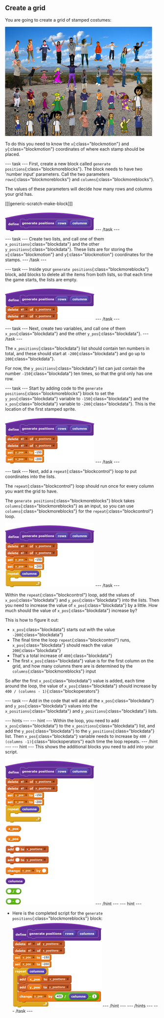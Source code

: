 ## Create a grid

You are going to create a grid of stamped costumes:

![stamps in grid](images/stamp_grid.png)
	
To do this you need to know the `x`{:class="blockmotion"} and `y`{:class="blockmotion"} coordinates of where each stamp should be placed.

--- task ---
First, create a new block called `generate positions`{:class="blockmoreblocks"}. The block needs to have two 'number input' parameters. Call the two parameters `rows`{:class="blockmoreblocks"} and `columns`{:class="blockmoreblocks"}.

The values of these parameters will decide how many rows and columns your grid has.

[[[generic-scratch-make-block]]]

![blocks_1545217675_554085](images/blocks_1545217675_554085.png)
--- /task ---

--- task ---
Create two lists, and call one of them `x_positions`{:class="blockdata"} and the other `y_positions`{:class="blockdata"}. These lists are for storing the `x`{:class="blockmotion"} and `y`{:class="blockmotion"} coordinates for the stamps.
--- /task ---

--- task ---
Inside your `generate positions`{:class="blockmoreblocks"} block, add blocks to delete all the items from both lists, so that each time the game starts, the lists are empty.

![blocks_1545217677_4450889](images/blocks_1545217677_4450889.png)
--- /task ---

--- task ---
Next, create two variables, and call one of them `x_pos`{:class="blockdata"} and the other `y_pos`{:class="blockdata"}.
--- /task ---

The `x_positions`{:class="blockdata"} list should contain ten numbers in total, and these should start at `-200`{:class="blockdata"} and go up to `200`{:class="blockdata"}.

For now, the `y_positions`{:class="blockdata"} list can just contain the number `-150`{:class="blockdata"} ten times, so that the grid only has one row.

--- task ---
Start by adding code to the `generate positions`{:class="blockmoreblocks"} block to set the `y_pos`{:class="blockdata"} variable to `-150`{:class="blockdata"} and the `x_pos`{:class="blockdata"} variable to `-200`{:class="blockdata"}. This is the location of the first stamped sprite.

![blocks_1545217678_596527](images/blocks_1545217678_596527.png)
--- /task ---

--- task ---
Next, add a `repeat`{:class="blockcontrol"} loop to put coordinates into the lists.

The `repeat`{:class="blockcontrol"} loop should run once for every column you want the grid to have.

The `generate positions`{:class="blockmoreblocks"} block takes `columns`{:class="blockmoreblocks"} as an input, so you can use `columns`{:class="blockmoreblocks"} for the `repeat`{:class="blockcontrol"} loop.

![blocks_1545217679_7546215](images/blocks_1545217679_7546215.png)
--- /task ---
	
Within the `repeat`{:class="blockcontrol"} loop, add the values of `x_pos`{:class="blockdata"} and `y_pos`{:class="blockdata"} into the lists. Then you need to increase the value of `x_pos`{:class="blockdata"} by a little. How much should the value of `x_pos`{:class="blockdata"} increase by?

This is how to figure it out:
  - `x_pos`{:class="blockdata"} starts out with the value `-200`{:class="blockdata"}
  - The final time the loop `repeat`{:class="blockcontrol"} runs, `x_pos`{:class="blockdata"} should reach the value `200`{:class="blockdata"}
  - That's a total increase of `400`{:class="blockdata"}
  - The first `x_pos`{:class="blockdata"} value is for the first column on the grid, and how many columns there are is determined by the `columns`{:class="blockmoreblocks"} input

So after the first `x_pos`{:class="blockdata"} value is added, each time around the loop, the value of `x_pos`{:class="blockdata"} should increase by `400 / (columns - 1)`{:class="blockoperators"}

--- task ---
Add in the code that will add all the `x_pos`{:class="blockdata"} and `y_pos`{:class="blockdata"} values into the `x_positions`{:class="blockdata"} and `y_positions`{:class="blockdata"} lists.
	
--- hints --- --- hint ---
Within the loop, you need to add `x_pos`{:class="blockdata"} to the `x_positions`{:class="blockdata"} list, and add the `y_pos`{:class="blockdata"} to the `y_positions`{:class="blockdata"} list.
Then `x_pos`{:class="blockdata"} variable needs to increase by `400 / (columns -1)`{:class="blockoperators"} each time the loop repeats.
--- /hint --- --- hint ---
This shows the additional blocks you need to add into your script.

![blocks_1545217680_9014738](images/blocks_1545217680_9014738.png)
--- /hint --- --- hint ---

- Here is the completed script for the `generate positions`{:class="blockmoreblocks"} block:
![blocks_1545217682_0945194](images/blocks_1545217682_0945194.png)
--- /hint --- --- /hints ---
--- /task ---
